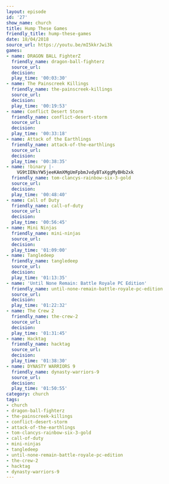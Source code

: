 ```yaml
---
layout: episode
id: '27'
show_name: church
title: Hump These Games
friendly_title: hump-these-games
date: 18/04/2018
source_url: https://youtu.be/mI5kkrJwi3k
games:
- name: DRAGON BALL FighterZ
  friendly_name: dragon-ball-fighterz
  source_url: 
  decision: 
  play_time: '00:03:30'
- name: The Painscreek Killings
  friendly_name: the-painscreek-killings
  source_url: 
  decision: 
  play_time: '00:19:53'
- name: Conflict Desert Storm
  friendly_name: conflict-desert-storm
  source_url: 
  decision: 
  play_time: '00:33:18'
- name: Attack of the Earthlings
  friendly_name: attack-of-the-earthlings
  source_url: 
  decision: 
  play_time: '00:38:35'
- name: !binary |-
    VG9tIENsYW5jeeKAmXMgUmFpbmJvdyBTaXggMyBHb2xk
  friendly_name: tom-clancys-rainbow-six-3-gold
  source_url: 
  decision: 
  play_time: '00:48:40'
- name: Call of Duty
  friendly_name: call-of-duty
  source_url: 
  decision: 
  play_time: '00:56:45'
- name: Mini Ninjas
  friendly_name: mini-ninjas
  source_url: 
  decision: 
  play_time: '01:09:00'
- name: Tangledeep
  friendly_name: tangledeep
  source_url: 
  decision: 
  play_time: '01:13:35'
- name: 'Until None Remain: Battle Royale PC Edition'
  friendly_name: until-none-remain-battle-royale-pc-edition
  source_url: 
  decision: 
  play_time: '01:22:32'
- name: The Crew 2
  friendly_name: the-crew-2
  source_url: 
  decision: 
  play_time: '01:31:45'
- name: Hacktag
  friendly_name: hacktag
  source_url: 
  decision: 
  play_time: '01:38:30'
- name: DYNASTY WARRIORS 9
  friendly_name: dynasty-warriors-9
  source_url: 
  decision: 
  play_time: '01:50:55'
category: church
tags:
- church
- dragon-ball-fighterz
- the-painscreek-killings
- conflict-desert-storm
- attack-of-the-earthlings
- tom-clancys-rainbow-six-3-gold
- call-of-duty
- mini-ninjas
- tangledeep
- until-none-remain-battle-royale-pc-edition
- the-crew-2
- hacktag
- dynasty-warriors-9
---
```

